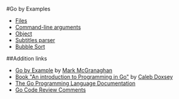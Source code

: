 #Go by Examples

* [Files](files/)
* [Command-line arguments](command-line-arguments/)
* [Object](object/)
* [Subtitles parser](subrip/)
* [Bubble Sort](bubble-sort/main.go)

##Addition links
* [Go by Example](http://gobyexample.com/) by [Mark McGranaghan](http://github.com/mmcgrana)
* [Book "An introduction to Programming in Go"](http://golang-book.com/) by [Caleb Doxsey](http://github.com/calebdoxsey)
* [The Go Programming Language Documentation](http://golang.org/doc/)
* [Go Code Review Comments](https://github.com/golang/go.wiki.git)
